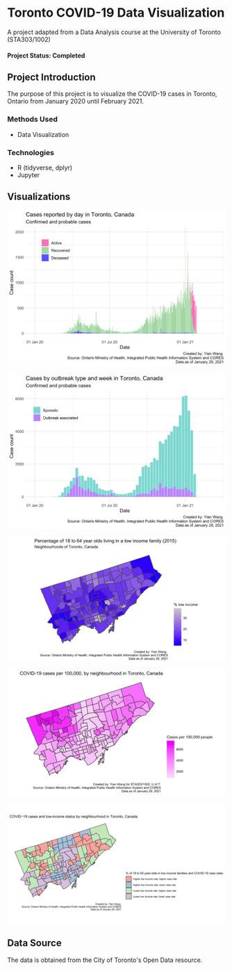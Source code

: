 # Toronto COVID-19 Data Visualization
A project adapted from a Data Analysis course at the University of Toronto (STA303/1002)
#### Project Status: Completed

## Project Introduction
The purpose of this project is to visualize the COVID-19 cases in Toronto, Ontario from January 2020 until February 2021. 

### Methods Used
* Data Visualization

### Technologies
* R (tidyverse, dplyr)
* Jupyter

## Visualizations

![Cases Reported by Day](https://github.com/yian-wang/covid-vis/blob/main/visualizations/cases_by_day.png?raw=true)

![Cases by Outbreak Type](https://github.com/yian-wang/covid-vis/blob/main/visualizations/cases_by_outbreak.png?raw=true)

![Cases of Low Income 16-64 Year Olds in Toronto Neighbourhoods](https://github.com/yian-wang/covid-vis/blob/main/visualizations/age_nbhd.png?raw=true)

![Cases per 100,000 by Toronto Neighbourhood](https://github.com/yian-wang/covid-vis/blob/main/visualizations/cases_per_100k.png?raw=true)

![Cases by Income Status and Neighbourhood](https://github.com/yian-wang/covid-vis/blob/main/visualizations/cases_by_income.png?raw=true)

## Data Source
The data is obtained from the City of Toronto's Open Data resource. 

